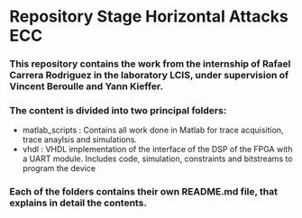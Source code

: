 # Repository Stage Horizontal Attacks ECC

### This repository contains the work from the internship of Rafael Carrera Rodriguez in the laboratory LCIS, under supervision of Vincent Beroulle and Yann Kieffer.

### The content is divided into two principal folders:
- matlab_scripts : Contains all work done in Matlab for trace acquisition, trace anaylsis and simulations.
- vhdl : VHDL implementation of the interface of the DSP of the FPGA with a UART module. Includes code, simulation, constraints and bitstreams to program the device

### Each of the folders contains their own README.md file, that explains in detail the contents.